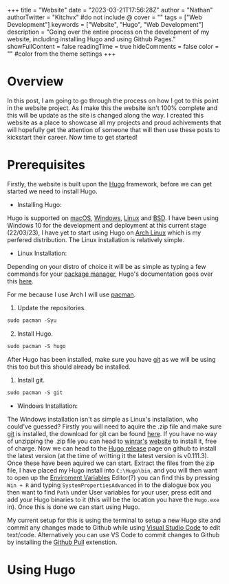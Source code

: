 +++
title = "Website"
date = "2023-03-21T17:56:28Z"
author = "Nathan"
authorTwitter = "Kitchvx" #do not include @
cover = ""
tags = ["Web Development"]
keywords = ["Website", "Hugo", "Web Development"]
description = "Going over the entire process on the development of my website, including installing Hugo and using Github Pages."
showFullContent = false
readingTime = true
hideComments = false
color = "" #color from the theme settings
+++

# Overview

In this post, I am going to go through the process on how I got to this point in the website project. As I make this the website isn't 100% complete and this will be update as the site is changed along the way. I created this website as a place to showcase all my projects and proud achivements that will hopefully get the attention of someone that will then use these posts to kickstart their career. Now time to get started!

# Prerequisites

Firstly, the website is built upon the [Hugo](https://gohugo.io) framework, before we can get started we need to install Hugo.

- Installing Hugo:

Hugo is supported on [macOS](https://en.wikipedia.org/wiki/MacOS), [Windows](https://en.wikipedia.org/wiki/Windows_10), [Linux](https://en.wikipedia.org/wiki/Linux) and [BSD](https://en.wikipedia.org/wiki/Berkeley_Software_Distribution). I have been using Windows 10 for the development and deployment at this current stage (22/03/23), I have yet to start using Hugo on [Arch Linux](https://wiki.archlinux.org/title/Arch_Linux) which is my perfered distribution. The Linux installation is relatively simple.

- Linux Installation:

Depending on your distro of choice it will be as simple as typing a few commands for your [package manager](https://itsfoss.com/package-manager/), Hugo's documentation goes over this [here](https://gohugo.io/installation/linux/).

For me because I use Arch I will use [pacman](https://wiki.archlinux.org/title/pacman).

1. Update the repositories.

```html
sudo pacman -Syu
```
2. Install Hugo.
```html
sudo pacman -S hugo
```

After Hugo has been installed, make sure you have [git](https://en.wikipedia.org/wiki/Git) as we will be using this too but this should already be installed.

1. Install git.
```html
sudo pacman -S git
```

- Windows Installation:

The Windows installation isn't as simple as Linux's installation, who could've guessed? Firstly you will need to aquire the .zip file and make sure [git](https://en.wikipedia.org/wiki/Git) is installed, the download for git can be found [here](https://git-scm.com/download/win). If you have no way of unzipping the .zip file you can head to [winrar's](https://en.wikipedia.org/wiki/WinRAR) [website](https://www.win-rar.com/start.html?&L=0) to install it, free of charge. Now we can head to the [Hugo release](https://github.com/gohugoio/hugo/releases) page on github to install the latest version (at the time of writting it the latest version is v0.111.3). Once these have been aquired we can start. Extract the files from the zip file, I have placed my Hugo install into `C:\Hugo\bin`, and you will then want to open up the [Enviroment Variables](https://www.google.com/search?q=what+is+windows+environment+variables) Editor(?) you can find this by pressing `Win + R` and typing `SystemPropertiesAdvanced` in to the dialogue box you then want to find `Path` under User variables for your user, press edit and add your Hugo binaries to it (this will be the location you have the `Hugo.exe` in). Once this is done we can start using Hugo.

My current setup for this is using the terminal to setup a new Hugo site and commit any changes made to Github while using [Visual Studio Code](https://en.wikipedia.org/wiki/Visual_Studio_Code) to edit text/code. Alternatively you can use VS Code to commit changes to Github by installing the [Github Pull](https://marketplace.visualstudio.com/items?itemName=GitHub.vscode-pull-request-github) extenstion.

# Using Hugo